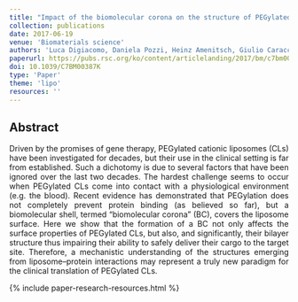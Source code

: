 ```yaml
---
title: "Impact of the biomolecular corona on the structure of PEGylated liposomess"
collection: publications
date: 2017-06-19
venue: 'Biomaterials science'
authors: 'Luca Digiacomo, Daniela Pozzi, Heinz Amenitsch, Giulio Caracciolo'
paperurl: https://pubs.rsc.org/ko/content/articlelanding/2017/bm/c7bm00387k/unauth#!divAbstract
doi: 10.1039/C7BM00387K
type: 'Paper'
theme: 'lipo'
resources: ''
---
```


<h2> Abstract </h2>
<p align= "justify">
Driven by the promises of gene therapy, PEGylated cationic liposomes (CLs) have been investigated for decades, but their use in the clinical setting is far from established. Such a dichotomy is due to several factors that have been ignored over the last two decades. The hardest challenge seems to occur when PEGylated CLs come into contact with a physiological environment (e.g. the blood). Recent evidence has demonstrated that PEGylation does not completely prevent protein binding (as believed so far), but a biomolecular shell, termed “biomolecular corona” (BC), covers the liposome surface. Here we show that the formation of a BC not only affects the surface properties of PEGylated CLs, but also, and significantly, their bilayer structure thus impairing their ability to safely deliver their cargo to the target site. Therefore, a mechanistic understanding of the structures emerging from liposome–protein interactions may represent a truly new paradigm for the clinical translation of PEGylated CLs.


{% include paper-research-resources.html %}
